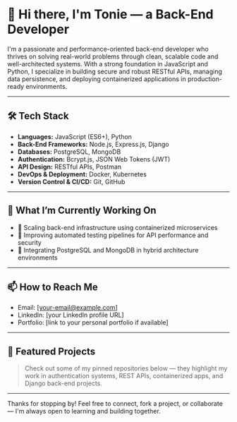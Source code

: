 # 👋 Hi there, I'm Tonie — a Back-End Developer

I'm a passionate and performance-oriented back-end developer who thrives on solving real-world problems through clean, scalable code and well-architected systems. With a strong foundation in JavaScript and Python, I specialize in building secure and robust RESTful APIs, managing data persistence, and deploying containerized applications in production-ready environments.

---

## 🛠️ Tech Stack

- **Languages:** JavaScript (ES6+), Python  
- **Back-End Frameworks:** Node.js, Express.js, Django  
- **Databases:** PostgreSQL, MongoDB  
- **Authentication:** Bcrypt.js, JSON Web Tokens (JWT)  
- **API Design:** RESTful APIs, Postman  
- **DevOps & Deployment:** Docker, Kubernetes  
- **Version Control & CI/CD:** Git, GitHub

---

## 🚀 What I’m Currently Working On

- 🔧 Scaling back-end infrastructure using containerized microservices
- 🧪 Improving automated testing pipelines for API performance and security
- 🔄 Integrating PostgreSQL and MongoDB in hybrid architecture environments

---

## 📫 How to Reach Me

- Email: [your-email@example.com]
- LinkedIn: [your LinkedIn profile URL]
- Portfolio: [link to your personal portfolio if available]

---

## 📁 Featured Projects

> Check out some of my pinned repositories below — they highlight my work in authentication systems, REST APIs, containerized apps, and Django back-end projects.

---

Thanks for stopping by! Feel free to connect, fork a project, or collaborate — I'm always open to learning and building together.

